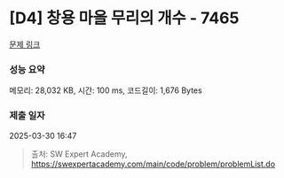 # [D4] 창용 마을 무리의 개수 - 7465 

[문제 링크](https://swexpertacademy.com/main/code/problem/problemDetail.do?contestProbId=AWngfZVa9XwDFAQU) 

### 성능 요약

메모리: 28,032 KB, 시간: 100 ms, 코드길이: 1,676 Bytes

### 제출 일자

2025-03-30 16:47



> 출처: SW Expert Academy, https://swexpertacademy.com/main/code/problem/problemList.do